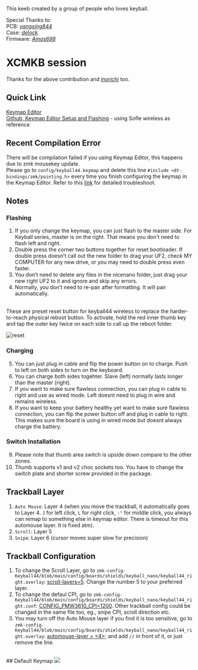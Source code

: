 This keeb created by a group of people who loves keyball.

Special Thanks to: <br>
PCB: *[yangxing844](https://github.com/yangxing844)* <br>
Case: *[delock](https://github.com/delock)* <br>
Firmware: *[Amos698](https://github.com/Amos698)* <br>

# XCMKB session
Thanks for the above contribution and *[inorichi](https://github.com/inorichi/zmk-pmw3610-driver)* too.

## Quick Link
[Keymap Editor](https://nickcoutsos.github.io/keymap-editor/) <br>
[Github, Keymap Editor Setup and Flashing](https://github.com/superxc3/zmk_config_sofle#steps) - using Sofle wireless as reference<br>

## Recent Compilation Error
There will be compilation failed if you using Keymap Editor, this happens due to zmk mousekey update. <br>
Please go to `config/keyball44.keymap` and delete this line `#include <dt-bindings/zmk/pointing.h>` every time you finish configuring the keymap in the Keymap Editor. Refer to this [link](https://xcmkb-docs.gitbook.io/doc/user-manual/keyball61-wireless#keymap-editor-dec24-compilation-error) for detailed troubleshoot. 

## Notes
### Flashing
1. If you only change the keymap, you can just flash to the master side. For Keyball series, master is on the right. That means you don’t need to flash left and right.
2. Double press the corner two buttons together for reset bootloader. If double press doesn’t call out the new folder to drag your UF2, check MY COMPUTER for any new drive, or you may need to double press even faster.
3. You don’t need to delete any files in the nicenano folder, just drag your new right UF2 to it and ignore and skip any errors.
4. Normally, you don’t need to re-pair after formatting. It will pair automatically.  
   <br>
   
These are preset reset button for keyball44 wireless to replace the harder-to-reach physical reboot button. To activate, hold the red inner thumb key and tap the outer key twice on each side to call up the reboot folder.

![reset](https://github.com/user-attachments/assets/63f2e24d-7cbc-481e-90fe-47784b63bab0)


   
### Charging
5. You can just plug in cable and flip the power button on to charge. Push to left on both sides to turn on the keyboard.
6. You can charge both sides togehter. Slave (left) normally lasts longer than the master (right).
7. If you want to make sure flawless connection, you can plug in cable to right and use as wired mode. Left doesnt need to plug in wire and remains wireless.
8. If you want to keep your battery healthy yet want to make sure flawless connection, you can flip the power button off and plug in cable to right. This makes sure the board is using in wired mode but doesnt always charge the battery.

### Switch Installation
9. Please note that thumb area switch is upside down compare to the other zones.
10. Thumb supports v1 and v2 choc sockets too. You have to change the switch plate and shorter screw provided in the package.
 
## Trackball Layer
1. `Auto Mouse`: Layer 4 (when you move the trackball, it automatically goes to Layer 4. `J` for left click, `L` for right click, `:"` for middle click, you always can remap to something else in keymap editor. There is timeout for this automouse layer. It is fixed atm).
2. `Scroll`: Layer 5
3. `Snipe`: Layer 6 (cursor moves super slow for precision)

## Trackball Configuration
1. To change the Scroll Layer, go to `zmk-config-Keyball44/blob/main/config/boards/shields/keyball_nano/keyball44_right.overlay`: [scroll-layers=5](https://github.com/superxc3/zmk-config-Keyball44/blob/f8baf78875826e159ae2df97b634e0c81fdea17c/config/boards/shields/keyball_nano/keyball44_right.overlay#L57). Change the number 5 to your preferred layer.
2. To change the defaul CPI, go to `zmk-config-Keyball44/blob/main/config/boards/shields/keyball_nano/keyball44_right.conf`: [CONFIG_PMW3610_CPI=1200](https://github.com/superxc3/zmk-config-Keyball44/blob/f8baf78875826e159ae2df97b634e0c81fdea17c/config/boards/shields/keyball_nano/keyball44_right.conf#L7). Other trackball config could be changed in the same file too, eg., snipe CPI, scroll direction etc.
3. You may turn off the Auto Mouse layer if you find it is too sensitive, go to `zmk-config-Keyball44/blob/main/config/boards/shields/keyball_nano/keyball44_right.overlay`: [automouse-layer = <4>;](https://github.com/superxc3/zmk-config-Keyball44/blob/ff51495a1cc33ca3d4c3b530bc5b413b647f6a70/config/boards/shields/keyball_nano/keyball44_right.overlay#L59) and add `//` in front of it, or just remove the line. 

<br>
## Default Keymap
<img src="keymap-drawer/keyball44.svg" >


